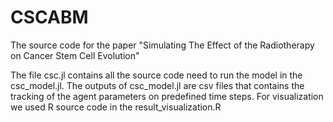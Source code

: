 # CSCABM
The source code for the paper "Simulating The Effect of the Radiotherapy on Cancer
Stem Cell Evolution"

The file csc.jl contains all the source code need to run the model in the csc_model.jl. The outputs of csc_model.jl are csv files that contains the tracking of the agent parameters on predefined time steps. For visualization we used R source code in the result_visualization.R
